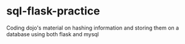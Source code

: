 # sql-flask-practice
Coding dojo's material on hashing information and storing them on a database using both flask and mysql
